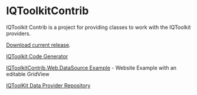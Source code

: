 IQToolkitContrib
================

IQToolkit Contrib is a project for providing classes to work with the IQToolkit providers.

[Download current release](https://onedrive.live.com/embed?cid=D340A0579FE439B2&resid=D340A0579FE439B2%214210&authkey=AHNIORTJ-_9CZvU).



[IQToolkit Code Generator](http://www.randomdevnotes.com/2010/01/iqtoolkitcodegen-alpha-version/)

[IQToolkitContrib.Web.DataSource Example](http://www.randomdevnotes.com/2009/08/linq-to-vfp-example-2/) - Website Example with an editable GridView

[IQToolKit Data Provider Repository](http://www.randomdevnotes.com/2009/11/iqtoolkit-data-provider-repository/)
